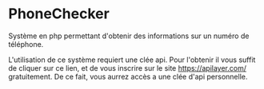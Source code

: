 # PhoneChecker
Système en php permettant d'obtenir des informations sur un numéro de téléphone.

L'utilisation de ce système requiert une clée api.
Pour l'obtenir il vous suffit de cliquer sur ce lien, et de vous inscrire sur le site https://apilayer.com/ gratuitement. De ce fait, vous aurrez accès a une clée d'api personnelle.
